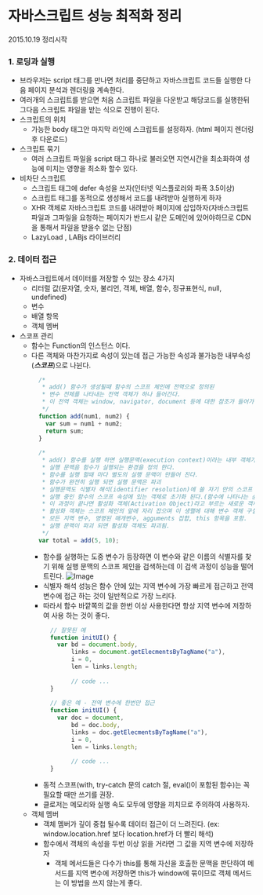 # 자바스크립트 성능 최적화 정리
2015.10.19 정리시작

### 1. 로딩과 실행

+ 브라우저는 script 태그를 만나면 처리를 중단하고 자바스크립트 코드들 실행한 다음 페이지 분석과 렌더링을 계속한다.
+ 여러개의 스크립트를 받으면 처음 스크립트 파일을 다운받고 해당코드를 실행한뒤 그다음 스크립트 파일을 받는 식으로 진행이 된다.
+ 스크립트의 위치
  - 가능한 body 태그안 마지막 라인에 스크립트를 설정하자. (html 페이지 렌더링후 다운로드)
+ 스크립트 묶기
  - 여러 스크립트 파일을 script 태그 하나로 불러오면 지연시간을 최소화하여 성능에 미치는 영향을 최소화 할수 있다.
+ 비차단 스크립트
  - 스크립트 태그에 defer 속성을 쓰자(인터넷 익스플로러와 파폭 3.5이상)
  - 스크립트 태그를 동적으로 생성해서 코드를 내려받아 실행하게 하자
  - XHR 객체로 자바스크립트 코드를 내려받아 페이지에 삽입하자(자바스크립트 파일과 그파일을 요청하는 페이지가 반드시 같은 도메인에 있어야하므로 CDN을 통해서 파일을 받을수 없는 단점)
  - LazyLoad , LABjs 라이브러리 
  
### 2. 데이터 접근

+ 자바스크립트에서 데이터를 저장할 수 있는 장소 4가지
  - 리터럴 값(문자열, 숫자, 불리언, 객체, 배열, 함수, 정규표현식, null, undefined)
  - 변수
  - 배열 항목
  - 객체 멤버
+ 스코프 관리
  - 함수는 Function의 인스턴스 이다.
  - 다른 객체와 마찬가지로 속성이 있는데 접근 가능한 속성과 불가능한 내부속성(***스코프***)으로 나뉜다.
    ```javascript
      /*
       * add() 함수가 생성될때 함수의 스코프 체인에 전역으로 정의된 
       * 변수 전체를 나타내는 전역 객체가 하나 들어간다.
       * 이 전역 객체는 window, navigator, document 등에 대한 참조가 들어가 있다.
       */
      function add(num1, num2) {
        var sum = num1 + num2;
        return sum;
      }
      
      /*
       * add() 함수를 실행 하면 실행문맥(execution context)이라는 내부 객체가 생성
       * 실행 문맥음 함수가 실행되는 환경을 정의 한다.
       * 함수를 실행 할때 마다 별도의 실행 문맥이 만들어 진다.
       * 함수가 완전히 실행 되면 실행 문맥은 파괴
       * 실행문맥도 식별자 해석(identifier resolution)에 쓸 자기 만의 스코프 체인을 생성하는데 
       * 실행 중인 함수의 스코프 속성에 있는 객체로 초기화 된다.(함수에 나타나는 순서대로 복사됨)
       * 이 과정이 끝나면 활성화 객체(Activation Object)라고 부르는 새로운 객체가 실행 문맥에 생성 된다.
       * 활성화 객체는 스코프 체인의 앞에 자리 잡으며 이 생핼에 대해 변수 객체 구실을 한다.
       * 모든 지역 변수, 명명된 매개변수, agguments 집합, this 항목을 포함.
       * 실행 문맥이 파괴 되면 활성화 객체도 파괴됨.
       */
      var total = add(5, 10);
      ```
    - 함수를 실행하는 도중 변수가 등장하면 이 변수와 같은 이름의 식별자를 찾기 위해 실행 문맥의 스코프 체인을 검색하는데 
    이 검색 과정이 성능을 떨어트린다.
    ![Image](http://figures.oreilly.com/tagoreillycom20090601oreillybooks300541I_book_d1e1/figs/I_mediaobject7_d1e6895-web.png)
    - 식별자 해석 성능은 함수 안에 있는 지역 변수에 가장 빠르게 접근하고 전역 변수에 접근 하는 것이 일반적으로 가장 느리다.
    - 따라서 함수 바깥쪽의 값을 한번 이상 사용한다면 항상 지역 변수에 저장하여 사용 하는 것이 좋다.
      ```javascript
        // 잘못된 예
        function initUI() {
          var bd = document.body,
              links = document.getElecmentsByTagName("a"),
              i = 0,
              len = links.length;
              
              // code ...
        }
        
        // 좋은 예 - 전역 변수에 한번만 접근
        function initUI() {
          var doc = document,
              bd = doc.body,
              links = doc.getElecmentsByTagName("a"),
              i = 0,
              len = links.length;
              
              // code ...
        }
      ```
    - 동적 스코프(with, try-catch 문의 catch 절, eval()이 포함된 함수)는 꼭 필요할 때만 쓰기를 권장.
    - 클로저는 메모리와 실행 속도 모두에 영향을 끼치므로 주의하여 사용하자.
  + 객체 멤버
    - 객체 멤버가 깊이 중첩 될수록 데이터 접근이 더 느려진다. (ex: window.location.href 보다 location.href가 더 빨리 해석)
    - 함수에서 객체의 속성을 두번 이상 읽을 거라면 그 값을 지역 변수에 저장하자
      * 객체 메서드들은 다수가 this를 통해 자신을 호출한 문맥을 판단하여 메서드를 지역 변수에 저장하면 this가 window에 묶이므로 객체 메서드는 이 방법을 쓰지 않는게 좋다.
